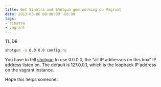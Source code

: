 ```yaml
---
title: Get Sinatra and Shotgun gem working on Vagrant
date: 2013-03-06 00:00:00 -06:00
tags:
- sinatra
- vagrant
---
```


TL;DR

```bash
shotgun -o 0.0.0.0 config.ru
```

You have to tell [shotgun][1] to use 0.0.0.0, the “all IP addresses on this box” IP address listen on. The default is 127.0.0.1, which is the loopback IP address on the vagrant instance.

Hope this helps someone.

   [1]: https://github.com/rtomayko/shotgun/blob/master/bin/shotgun#L46
  
